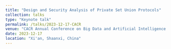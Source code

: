 ```yaml
---
title: "Design and Security Analysis of Private Set Union Protocols"
collection: talks
type: "Keynote talk"
permalink: /talks/2023-12-17-CACR
venue: "CACR Annual Conference on Big Data and Artificial Intelligence Security (CryptoAI 2023)"
date: 2023-12-17
location: "Xi'an, Shaanxi, China"
---
```


